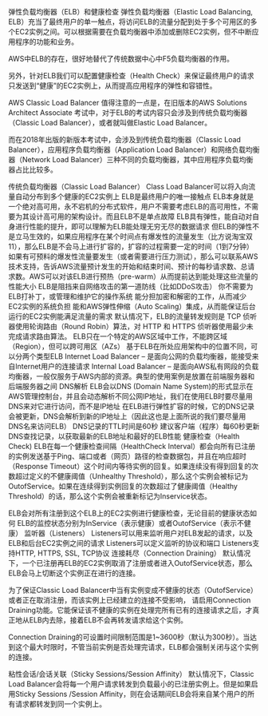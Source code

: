 弹性负载均衡器（ELB）和健康检查
弹性负载均衡器（Elastic Load Balancing, ELB）充当了最终用户的单一触点，将访问ELB的流量分配到处于多个可用区的多个EC2实例之间。可以根据需要在负载均衡器中添加或删除EC2实例，但不中断应用程序的功能和业务。

AWS中ELB的存在，很好地替代了传统数据中心中F5负载均衡器的作用。

另外，针对ELB我们可以配置健康检查（Health Check）来保证最终用户的请求只发送到“健康”的EC2实例上，从而提高应用程序的弹性和容错性。


AWS Classic Load Balancer
值得注意的一点是，在旧版本的AWS Solutions Architect Associate 考试中，对于ELB的考试内容只会涉及到传统负载均衡器（Classic Load Balancer），或者就叫做Elastic Load Balancer。

而在2018年出版的新版本考试中，会涉及到传统负载均衡器（Classic Load Balancer），应用程序负载均衡器（Application Load Balancer）和网络负载均衡器（Network Load Balancer）三种不同的负载均衡器，其中应用程序负载均衡器占比比较多。

传统负载均衡器（Classic Load Balancer）
Class Load Balancer可以将入向流量自动分布到多个健康的EC2实例上
ELB是最终用户的唯一接触点
ELB本身就是一个绝对高可用，永不宕机的分布式软件，用户不需要考虑ELB的高可用性，不需要为其设计高可用的架构设计。而且ELB不是单点故障
ELB具有弹性，能自动对自身进行性能的提升，即可以理解为ELB能处理无穷无尽的数据请求
但ELB的弹性不是立马生效的，如果应用程序在某个时间点有爆发性的流量发生（比方说淘宝双11），那么ELB是不会马上进行扩容的，扩容的过程需要一定的时间（1到7分钟）
如果有可预料的爆发性流量要发生（或者需要进行压力测试），那么可以联系AWS技术支持，告诉AWS流量预计发生的开始和结束时间、预计的每秒请求数、总请求数。AWS可以对该ELB进行预热（pre-warm）从而提前达到能处理这些流量的性能大小
ELB是阻挡来自网络攻击的第一道防线（比如DDoS攻击）
你不需要为ELB打补丁，或管理和维护它的操作系统
能分担加密和解密的工作，从而减少EC2实例的系统负担
能和AWS弹性伸缩（Auto Scaling）集成，从而能保证后台运行的EC2实例能满足流量的需求
默认情况下，ELB的流量转发规则是 TCP 侦听器使用轮询路由（Round Robin）算法，对 HTTP 和 HTTPS 侦听器使用最少未完成请求路由算法。
ELB只在一个特定的AWS区域中工作，不能跨区域（Region），但可以跨可用区（AZs）
基于ELB在所处应用架构中的位置不同，可以分两个类型ELB
Internet Load Balancer – 是面向公网的负载均衡器，能接受来自Internet用户的连接请求
Internal Load Balancer – 是面向AWS私有网段的负载均衡器，一般仅服务于AWS内部的资源。典型的使用案例是放置在前端服务器和后端服务器之间
DNS解析
ELB会以DNS (Domain Name System)的形式显示在AWS管理控制台，并且会动态解析不同公网IP地址，我们在使用ELB时要尽量用DNS来对它进行访问，而不是IP地址
在ELB进行弹性扩容的时候，它的DNS记录会被更新，DNS会解析到新的IP地址上（因此这也是上面所说的我们要尽量用DNS名来访问ELB）
DNS记录的TTL时间是60秒
建议客户端（程序）每60秒更新DNS查找记录，以获取最新的ELB地址和最好的ELB性能
健康检查（Health Check)
ELB在每一个健康检查间隔（HealthCheck Interval）都会向所有已注册的实例发送基于Ping、端口或者（网页）路径的检查数据包，并且在响应超时（Response Timeout）这个时间内等待实例的回复。如果连续没有得到回复的次数超过定义的不健康阈值（Unhealthy Threshold），那么这个实例会被标记为OutofService。如果在连续得到实例回复的次数超过了健康阈值（Healthy Threshold）的话，那么这个实例会被重新标记为Inservice状态。

ELB会对所有注册到这个ELB上的EC2实例进行健康检查，无论目前的健康状态如何
ELB的监控状态分别为InService（表示健康）或者OutofService（表示不健康）
监听器（Listeners）
Listeners可以用来监听用户对ELB发起的请求，以及ELB和后台EC2实例之间的请求
Listeners可以定义监听的协议和端口
Listeners支持HTTP, HTTPS, SSL, TCP协议
连接耗尽（Connection Draining）
默认情况下，一个已注册再ELB的EC2实例取消了注册或者进入OutofService状态，那么ELB会马上切断这个实例正在进行的连接。

为了保证Classic Load Balancer中当有实例变成不健康的状态（OutofService）或者正在取消注册，而该实例上已经建立的连接不受影响， 请启用Connection Draining功能。它能保证该不健康的实例在处理完所有已有的连接请求之后，才真正地从ELB内去除，接着ELB不会再转发请求给这个实例。

Connection Draining的可设置时间限制范围是1~3600秒（默认为300秒）。当达到这个最大时限时，不管当前实例是否处理完请求，ELB都会强制关闭与这个实例的连接。

粘性会话/会话关联（Sticky Sessions/Session Affinity）
默认情况下，Classic Load Balancer会将每一个用户请求转发到负载最小的已注册实例上。但是如果启用Sticky Sessions /Session Affinity，则在会话期间ELB会将来自某个用户的所有请求都转发到同一个实例上。

